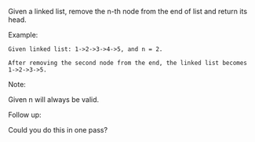 Given a linked list, remove the n-th node from the end of list and return its head.

Example:
````
Given linked list: 1->2->3->4->5, and n = 2.

After removing the second node from the end, the linked list becomes 1->2->3->5.
````
Note:

Given n will always be valid.

Follow up:

Could you do this in one pass?
